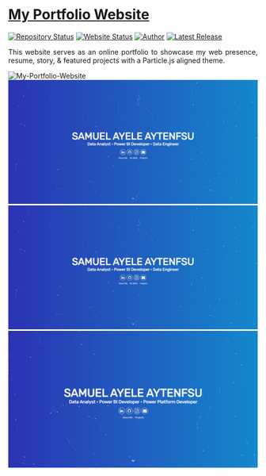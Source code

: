 # <a href="SamuelAytenfsu.github.io" target="_blank">My Portfolio Website</a>

[![Repository Status](https://img.shields.io/badge/Repository%20Status-Maintained-dark%20green.svg)](https://github.com/SamuelAytenfsu/SamuelAytenfsu.github.io/)
[![Website Status](https://img.shields.io/badge/Website%20Status-Online-green)](https://people.umass.edu/avsingh)
[![Author](https://img.shields.io/badge/Author-Samuel%20Ayele%20Aytenfsu-blue.svg)](https://www.linkedin.com/in/samuel-a-/)
[![Latest Release](https://img.shields.io/badge/Latest%20Release-13%20June%202021-yellow.svg)](https://github.com/SamuelAytenfsu/SamuelAytenfsu.github.io/Website/commit/master)


 <p align="justify">This website serves as an online portfolio to showcase my web presence, resume, story, & featured projects with a Particle.js aligned theme.</p>

![My-Portfolio-Website](https://user-images.githubusercontent.com/97622118/207217600-9fb32404-fa34-4432-bf20-fa6c98615285.jpg)
![Alt text](MY_website.jpg)
![Alt text](MY_website.jpg)![Alt text](My-Portfolio-Website.jpg)